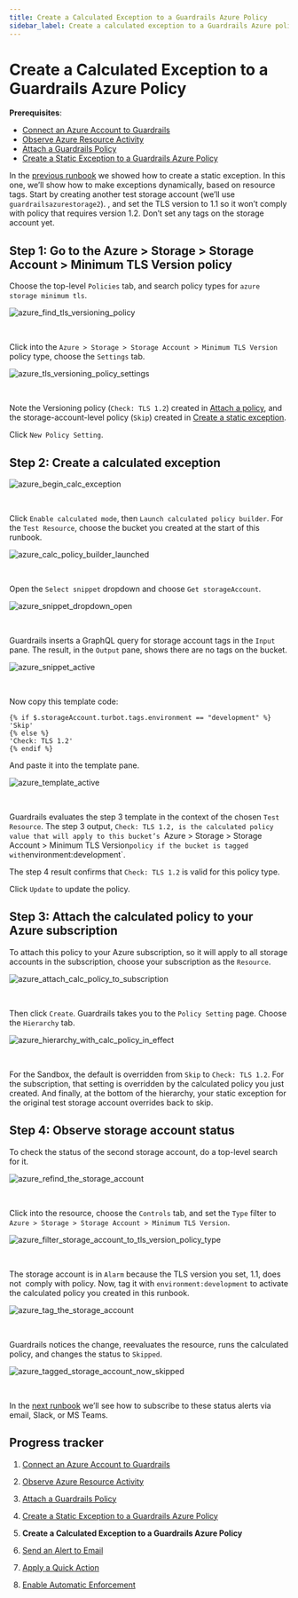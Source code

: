 ```yaml
---
title: Create a Calculated Exception to a Guardrails Azure Policy
sidebar_label: Create a calculated exception to a Guardrails Azure policy
---
```



# Create a Calculated Exception to a Guardrails Azure Policy

**Prerequisites**:

- [Connect an Azure Account to Guardrails](/guardrails/docs/runbooks/getting-started-azure/connect-a-subscription/)
- [Observe Azure Resource Activity](/guardrails/docs/runbooks/getting-started-azure/observe-azure-activity/)
- [Attach a Guardrails Policy](/guardrails/docs/runbooks/getting-started-azure/attach-a-policy/)
- [Create a Static Exception to a Guardrails Azure Policy](/guardrails/docs/runbooks/getting-started-azure/create-static-exception/)


In the [previous runbook](guardrails/docs/runbooks/getting-started-azure/create_static_exception) we showed how to create a static exception. In this one, we’ll show how to make exceptions dynamically, based on resource tags. Start by creating another test storage account (we’ll use `guardrailsazurestorage2`). , and set the TLS version to 1.1 so it won’t comply with policy that requires version 1.2. Don’t set any tags on the storage account yet.

## Step 1: Go to the Azure > Storage > Storage Account > Minimum TLS Version policy

Choose the top-level `Policies` tab, and search policy types for `azure storage minimum tls`.
<p><img alt="azure_find_tls_versioning_policy" src="/images/docs/guardrails/getting-started/getting-started-azure/create-calculated-exception/azure-find-tls-versioning-policy.png"/></p><br/>

Click into the `Azure > Storage > Storage Account > Minimum TLS Version` policy type, choose the `Settings` tab.
<p><img alt="azure_tls_versioning_policy_settings" src="/images/docs/guardrails/getting-started/getting-started-azure/create-calculated-exception/azure-tls-versioning-policy-settings.png"/></p><br/>

Note the Versioning policy (`Check: TLS 1.2`) created in [Attach a policy](/guardrails/docs/runbooks/getting-started-azure/attach-a-policy), and the storage-account-level policy (`Skip`) created in [Create a static exception](/guardrails/docs/runbooks/getting-started-azure/create-static-exception).

Click `New Policy Setting`.

## Step 2: Create a calculated exception
<p><img alt="azure_begin_calc_exception" src="/images/docs/guardrails/getting-started/getting-started-azure/create-calculated-exception/azure-begin-calc-exception.png"/></p><br/>

Click `Enable calculated mode`, then `Launch calculated policy builder`. For the `Test Resource`, choose the bucket you created at the start of this runbook.
<p><img alt="azure_calc_policy_builder_launched" src="/images/docs/guardrails/getting-started/getting-started-azure/create-calculated-exception/azure-calc-policy-builder-launched.png"/></p><br/>

Open the `Select snippet` dropdown and choose `Get storageAccount`.
<p><img alt="azure_snippet_dropdown_open" src="/images/docs/guardrails/getting-started/getting-started-azure/create-calculated-exception/azure-snippet-dropdown-open.png"/></p><br/>

Guardrails inserts a GraphQL query for storage account tags in the `Input` pane. The result, in the `Output` pane, shows there are no tags on the bucket.
<p><img alt="azure_snippet_active" src="/images/docs/guardrails/getting-started/getting-started-azure/create-calculated-exception/azure-snippet-active.png"/></p><br/>



Now copy this template code:

```nunjucks
{% if $.storageAccount.turbot.tags.environment == "development" %}
'Skip'
{% else %}
'Check: TLS 1.2'
{% endif %}
```

And paste it into the template pane.
<p><img alt="azure_template_active" src="/images/docs/guardrails/getting-started/getting-started-azure/create-calculated-exception/azure-template-active.png"/></p><br/>



Guardrails evaluates the step 3 template in the context of the chosen `Test Resource`. The step 3 output, `Check: TLS 1.2, is the calculated policy value that will apply to this bucket’s `Azure > Storage > Storage Account > Minimum TLS Version` policy if the bucket is tagged with `environment:development`.

The step 4 result confirms that `Check: TLS 1.2` is valid for this policy type.

Click `Update` to update the policy.

## Step 3: Attach the calculated policy to your Azure subscription

To attach this policy to your Azure subscription, so it will apply to all storage accounts in the subscription, choose your subscription as the `Resource`.
<p><img alt="azure_attach_calc_policy_to_subscription" src="/images/docs/guardrails/getting-started/getting-started-azure/create-calculated-exception/azure-attach-calc-policy-to-subscription.png"/></p><br/>

Then click `Create`. Guardrails takes you to the `Policy Setting` page. Choose the `Hierarchy` tab.
<p><img alt="azure_hierarchy_with_calc_policy_in_effect" src="/images/docs/guardrails/getting-started/getting-started-azure/create-calculated-exception/azure-hierarchy-with-calc-policy-in-effect.png"/></p><br/>



For the Sandbox, the default is overridden from `Skip` to `Check: TLS 1.2`. For the subscription, that setting is overridden by the calculated policy you just created. And finally, at the bottom of the hierarchy, your static exception for the original test storage account overrides back to skip.


## Step 4: Observe storage account status

To check the status of the second storage account, do a top-level search for it.
<p><img alt="azure_refind_the_storage_account" src="/images/docs/guardrails/getting-started/getting-started-azure/create-calculated-exception/azure-refind-the-storage-account.png"/></p><br/>



Click into the resource, choose the `Controls` tab, and set the `Type` filter to `Azure > Storage > Storage Account > Minimum TLS Version`.
<p><img alt="azure_filter_storage_account_to_tls_version_policy_type" src="/images/docs/guardrails/getting-started/getting-started-azure/create-calculated-exception/azure-filter-storage-account-to-tls-version-policy-type.png"/></p><br/>

The storage account is in `Alarm` because the TLS version you set, 1.1, does not  comply with policy. Now, tag it with `environment:development` to activate the calculated policy you created in this runbook.
<p><img alt="azure_tag_the_storage_account" src="/images/docs/guardrails/getting-started/getting-started-azure/create-calculated-exception/azure-tag-the-storage-account.png"/></p><br/>



Guardrails notices the change, reevaluates the resource, runs the calculated policy, and changes the status to `Skipped`.
<p><img alt="azure_tagged_storage_account_now_skipped" src="/images/docs/guardrails/getting-started/getting-started-azure/create-calculated-exception/azure-tagged-storage-account-now-skipped.png"/></p><br/>

In the [next runbook](/guardrails/docs/runbooks/getting-started-azure/send-alert-to-email) we’ll see how to subscribe to these status alerts via email, Slack, or MS Teams.





## Progress tracker

1. [Connect an Azure Account to Guardrails](/guardrails/docs/runbooks/getting-started-azure/connect-a-subscription/)

2. [Observe Azure Resource Activity](/guardrails/docs/runbooks/getting-started-azure/observe-azure-activity/)

3. [Attach a Guardrails Policy](/guardrails/docs/runbooks/getting-started-azure/attach-a-policy/)

4. [Create a Static Exception to a Guardrails Azure Policy](/guardrails/docs/runbooks/getting-started-azure/create-static-exception/)

5. **Create a Calculated Exception to a Guardrails Azure Policy**

6. [Send an Alert to Email](/guardrails/docs/runbooks/getting-started-azure/send-alert-to-email/)

7. [Apply a Quick Action](/guardrails/docs/runbooks/getting-started-azure/apply-quick-action/)

8. [Enable Automatic Enforcement](/guardrails/docs/runbooks/getting-started-azure/enable-enforcement/)
